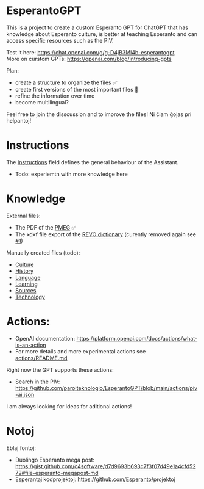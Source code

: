 # EsperantoGPT
This is a project to create a custom Esperanto GPT for ChatGPT that has knowledge about Esperanto culture, is better at teaching Esperanto and can access specific resources such as the PIV.

Test it here: https://chat.openai.com/g/g-D4jB3Ml4b-esperantogpt  
More on curstom GPTs: https://openai.com/blog/introducing-gpts

Plan:
* create a structure to organize the files ✅
* create first versions of the most important files 🚧
* refine the information over time
* become multilingual?

Feel free to join the disscussion and to improve the files! Ni ĉiam ĝojas pri helpantoj!

# Instructions
The [Instructions](https://github.com/parolteknologio/EsperantoGPT/blob/main/Instructions.md) field defines the general behaviour of the Assistant.

* Todo: experiemtn with more knowledge here


# Knowledge

External files:
* The PDF of the [PMEG](https://bertilow.com/pmeg/elshutebla/pmeg_15.2.pdf)  ✅
* The xdxf file export of the [REVO dictionary](https://github.com/revuloj/revo-fonto/releases) (curently removed again see [#1](https://github.com/parolteknologio/EsperantoGPT/issues/1))

Manually created files (todo):
* [Culture](https://github.com/parolteknologio/EsperantoGPT/blob/main/knowledge/Culture.md)
* [History](https://github.com/parolteknologio/EsperantoGPT/blob/main/knowledge/History.md)
* [Language](https://github.com/parolteknologio/EsperantoGPT/blob/main/knowledge/Language.md)
* [Learning](https://github.com/parolteknologio/EsperantoGPT/blob/main/knowledge/Learning.md)
* [Sources](https://github.com/parolteknologio/EsperantoGPT/blob/main/knowledge/Sources.md)
* [Technology](https://github.com/parolteknologio/EsperantoGPT/blob/main/knowledge/Technology.md)

# Actions:
* OpenAI documentation: https://platform.openai.com/docs/actions/what-is-an-action
* For more details and more experimental actions see [actions/README.md](https://github.com/parolteknologio/EsperantoGPT/blob/main/actions/README.md)

Right now the GPT supports these actions:
* Search in the PIV: https://github.com/parolteknologio/EsperantoGPT/blob/main/actions/piv-ai.json

I am always looking for ideas for aditional actions!

# Notoj
Eblaj fontoj:
* Duolingo Esperanto mega post: https://gist.github.com/c4software/d7d9693b693c7f3f07d49e1a4cfd5272#file-esperanto-megapost-md
* Esperantaj kodprojektoj: https://github.com/Esperanto/projektoj

